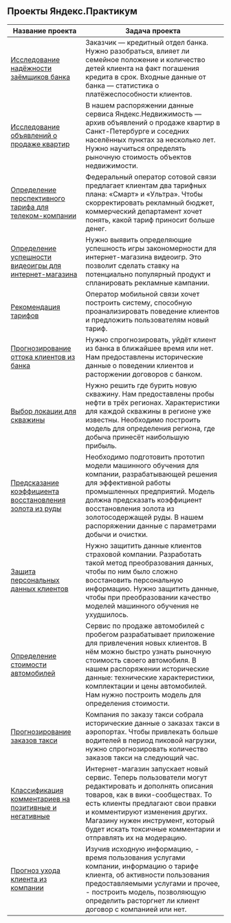 ## Проекты Яндекс.Практикум


| Название проекта                  | Задача проекта      | 
| --------------------            | -------------------- |
| [Исследование надёжности заёмщиков банка](https://github.com/OlgaMiasoedova/Praktikum/blob/main/1%20-Borrowers.ipynb) | Заказчик — кредитный отдел банка. Нужно разобраться, влияет ли семейное положение и количество детей клиента на факт погашения кредита в срок. Входные данные от банка — статистика о платёжеспособности клиентов. | 
| [Исследование объявлений о продаже квартир](https://github.com/OlgaMiasoedova/Praktikum/blob/main/2%20-%20appartments.ipynb) | В нашем распоряжении данные сервиса Яндекс.Недвижимость — архив объявлений о продаже квартир в Санкт-Петербурге и соседних населённых пунктах за несколько лет. Нужно научиться определять рыночную стоимость объектов недвижимости. | 
| [Определение перспективного тарифа для телеком-компании](https://github.com/OlgaMiasoedova/Praktikum/blob/main/3%20-%20tariffs.ipynb) | Федеральный оператор сотовой связи предлагает клиентам два тарифных плана: «Смарт» и «Ультра». Чтобы скорректировать рекламный бюджет, коммерческий департамент хочет понять, какой тариф приносит больше денег. | 
| [Определение успешности видеоигры для интернет-магазина](https://github.com/OlgaMiasoedova/Praktikum/blob/main/4%20-%20internet_stream.ipynb) | Нужно выявить определяющие успешность игры закономерности для интернет-магазина видеоигр. Это позволит сделать ставку на потенциально популярный продукт и спланировать рекламные кампании. | 
| [Рекомендация тарифов](https://github.com/OlgaMiasoedova/Praktikum/blob/main/5%20-%20tariffs.ipynb) | Оператор мобильной связи хочет построить систему, способную проанализировать поведение клиентов и предложить пользователям новый тариф. | 
| [Прогнозирование оттока клиентов из банка](https://github.com/OlgaMiasoedova/Praktikum/blob/main/6%20-%20bank_clients.ipynb) | Нужно спрогнозировать, уйдёт клиент из банка в ближайшее время или нет. Нам предоставлены исторические данные о поведении клиентов и расторжении договоров с банком.  | 
| [Выбор локации для скважины](https://github.com/OlgaMiasoedova/Praktikum/blob/main/7%20-%20wells.ipynb) | Нужно решить где бурить новую скважину. Нам предоставлены пробы нефти в трёх регионах. Характеристики для каждой скважины в регионе уже известны. Необходимо построить модель для определения региона, где добыча принесёт наибольшую прибыль.  | 
| [Предсказание коэффициента восстановления золота из руды](https://github.com/OlgaMiasoedova/Praktikum/blob/main/8%20-%20gold.ipynb) | Необходимо подготовить прототип модели машинного обучения для компании, разрабатывающей решения для эффективной работы промышленных предприятий. Модель должна предсказать коэффициент восстановления золота из золотосодержащей руды. В нашем распоряжении данные с параметрами добычи и очистки.   | 
| [Защита персональных данных клиентов](https://github.com/OlgaMiasoedova/Praktikum/blob/main/9%20-%20protection.ipynb) | Нужно защитить данные клиентов страховой компании. Разработать такой метод преобразования данных, чтобы по ним было сложно восстановить персональную информацию. Нужно защитить данные, чтобы при преобразовании качество моделей машинного обучения не ухудшилось.   | 
| [Определение стоимости автомобилей](https://github.com/OlgaMiasoedova/Praktikum/blob/main/10%20-%20automobile.ipynb) | Сервис по продаже автомобилей с пробегом разрабатывает приложение для привлечения новых клиентов. В нём можно быстро узнать рыночную стоимость своего автомобиля. В нашем распоряжении исторические данные: технические характеристики, комплектации и цены автомобилей. Нам нужно построить модель для определения стоимости.    | 
| [Прогнозирование заказов такси](https://github.com/OlgaMiasoedova/Praktikum/blob/main/11%20-%20taxi.ipynb) | Компания по заказу такси собрала исторические данные о заказах такси в аэропортах. Чтобы привлекать больше водителей в период пиковой нагрузки, нужно спрогнозировать количество заказов такси на следующий час.    | 
| [Классификация комментариев на позитивные и негативные](https://github.com/OlgaMiasoedova/Praktikum/blob/main/12%20-%20internet.ipynb) | Интернет-магазин запускает новый сервис. Теперь пользователи могут редактировать и дополнять описания товаров, как в вики-сообществах. То есть клиенты предлагают свои правки и комментируют изменения других. Магазину нужен инструмент, который будет искать токсичные комментарии и отправлять их на модерацию.     | 
| [Прогноз ухода клиента из компании](https://github.com/OlgaMiasoedova/Praktikum/blob/main/13%20-%20telecom.ipynb) | Изучив исходную информацию, - время пользования услугами компании, информацию о тарифе клиента, об активности пользования предоставляемыми услугами и прочее, - построить модель, позволяющую определить расторгнет ли клиент договор с компанией или нет.     | 

